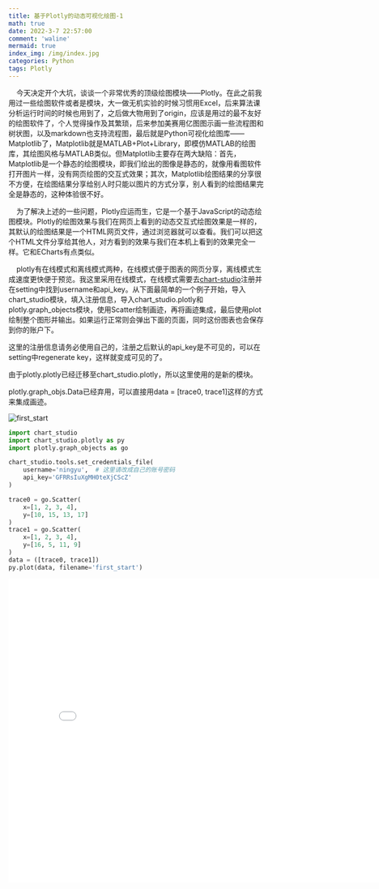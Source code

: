 ```yaml
---
title: 基于Plotly的动态可视化绘图-1
math: true
date: 2022-3-7 22:57:00
comment: 'waline'
mermaid: true
index_img: /img/index.jpg
categories: Python
tags: Plotly
---
```


&nbsp;&nbsp;&nbsp;&nbsp;今天决定开个大坑，谈谈一个非常优秀的顶级绘图模块——<span class="label label-primary">Plotly</span>。在此之前我用过一些绘图软件或者是模块，大一做无机实验的时候习惯用Excel，后来算法课分析运行时间的时候也用到了，之后做大物用到了origin，应该是用过的最不友好的绘图软件了，个人觉得操作及其繁琐，后来参加美赛用亿图图示画一些流程图和树状图，以及markdown也支持流程图，最后就是<span class="label label-primary">Python</span>可视化绘图库——<span class="label label-primary">Matplotlib</span>了，Matplotlib就是MATLAB+Plot+Library，即模仿MATLAB的绘图库，其绘图风格与MATLAB类似。但Matplotlib主要存在两大缺陷：首先，Matplotlib是一个静态的绘图模块，即我们绘出的图像是静态的，就像用看图软件打开图片一样，没有网页绘图的交互式效果；其次，Matplotlib绘图结果的分享很不方便，在绘图结果分享给别人时只能以图片的方式分享，别人看到的绘图结果完全是静态的，这种体验很不好。　　

&nbsp;&nbsp;&nbsp;&nbsp;为了解决上述的一些问题，Plotly应运而生，它是一个基于JavaScript的动态绘图模块。Plotly的绘图效果与我们在网页上看到的动态交互式绘图效果是一样的，其默认的绘图结果是一个HTML网页文件，通过浏览器就可以查看。我们可以把这个HTML文件分享给其他人，对方看到的效果与我们在本机上看到的效果完全一样。它和ECharts有点类似。

&nbsp;&nbsp;&nbsp;&nbsp;plotly有在线模式和离线模式两种，在线模式便于图表的网页分享，离线模式生成速度更快便于预览。我这里采用在线模式，在线模式需要去[chart-studio](https://chart-studio.plotly.com/)注册并在setting中找到username和api_key。从下面最简单的一个例子开始，导入chart_studio模块，填入注册信息，导入chart_studio.plotly和plotly.graph_objects模块，使用Scatter绘制画迹，再将画迹集成，最后使用plot绘制整个图形并输出。如果运行正常则会弹出下面的页面，同时这份图表也会保存到你的账户下。

<p class="note note-primary">这里的注册信息请务必使用自己的，注册之后默认的api_key是不可见的，可以在setting中regenerate key，这样就变成可见的了。</p>
<p class="note note-primary">由于plotly.plotly已经迁移至chart_studio.plotly，所以这里使用的是新的模块。</p>
<p class="note note-primary">plotly.graph_objs.Data已经弃用，可以直接用data = [trace0, trace1]这样的方式来集成画迹。</p>

![first_start](https://gitee.com/zshki/images/raw/master/plotly/1.png)

```python 
import chart_studio
import chart_studio.plotly as py
import plotly.graph_objects as go

chart_studio.tools.set_credentials_file(
    username='ningyu',  # 这里请改成自己的账号密码
    api_key='GFRRsIuXgMH0teXjCScZ'
)

trace0 = go.Scatter(
    x=[1, 2, 3, 4],
    y=[10, 15, 13, 17]
)
trace1 = go.Scatter(
    x=[1, 2, 3, 4],
    y=[16, 5, 11, 9]
)
data = ([trace0, trace1])
py.plot(data, filename='first_start')

```
<iframe width="800" height="600" frameborder="0" scrolling="no" src="//plotly.com/~ningyu/7.embed"></iframe>




​     